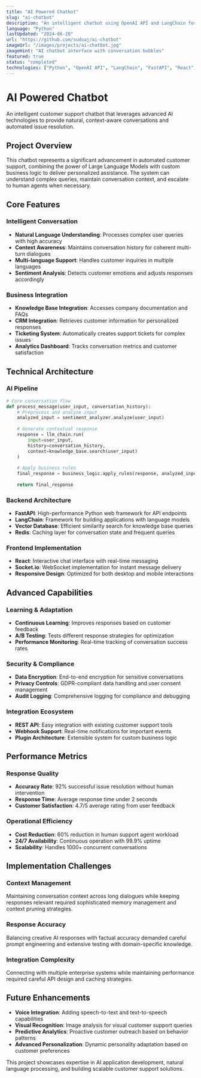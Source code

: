 ```yaml
---
title: "AI Powered Chatbot"
slug: "ai-chatbot"
description: "An intelligent chatbot using OpenAI API and LangChain for customer support"
language: "Python"
lastUpdated: "2024-06-20"
url: "https://github.com/sudoaj/ai-chatbot"
imageUrl: "/images/projects/ai-chatbot.jpg"
imageHint: "AI chatbot interface with conversation bubbles"
featured: true
status: "completed"
technologies: ["Python", "OpenAI API", "LangChain", "FastAPI", "React", "Socket.io"]
---
```


# AI Powered Chatbot

An intelligent customer support chatbot that leverages advanced AI technologies to provide natural, context-aware conversations and automated issue resolution.

## Project Overview

This chatbot represents a significant advancement in automated customer support, combining the power of Large Language Models with custom business logic to deliver personalized assistance. The system can understand complex queries, maintain conversation context, and escalate to human agents when necessary.

## Core Features

### Intelligent Conversation
- **Natural Language Understanding**: Processes complex user queries with high accuracy
- **Context Awareness**: Maintains conversation history for coherent multi-turn dialogues
- **Multi-language Support**: Handles customer inquiries in multiple languages
- **Sentiment Analysis**: Detects customer emotions and adjusts responses accordingly

### Business Integration
- **Knowledge Base Integration**: Accesses company documentation and FAQs
- **CRM Integration**: Retrieves customer information for personalized responses
- **Ticketing System**: Automatically creates support tickets for complex issues
- **Analytics Dashboard**: Tracks conversation metrics and customer satisfaction

## Technical Architecture

### AI Pipeline
```python
# Core conversation flow
def process_message(user_input, conversation_history):
    # Preprocess and analyze input
    analyzed_input = sentiment_analyzer.analyze(user_input)
    
    # Generate contextual response
    response = llm_chain.run(
        input=user_input,
        history=conversation_history,
        context=knowledge_base.search(user_input)
    )
    
    # Apply business rules
    final_response = business_logic.apply_rules(response, analyzed_input)
    
    return final_response
```

### Backend Architecture
- **FastAPI**: High-performance Python web framework for API endpoints
- **LangChain**: Framework for building applications with language models
- **Vector Database**: Efficient similarity search for knowledge base queries
- **Redis**: Caching layer for conversation state and frequent queries

### Frontend Implementation
- **React**: Interactive chat interface with real-time messaging
- **Socket.io**: WebSocket implementation for instant message delivery
- **Responsive Design**: Optimized for both desktop and mobile interactions

## Advanced Capabilities

### Learning & Adaptation
- **Continuous Learning**: Improves responses based on customer feedback
- **A/B Testing**: Tests different response strategies for optimization
- **Performance Monitoring**: Real-time tracking of conversation success rates

### Security & Compliance
- **Data Encryption**: End-to-end encryption for sensitive conversations
- **Privacy Controls**: GDPR-compliant data handling and user consent management
- **Audit Logging**: Comprehensive logging for compliance and debugging

### Integration Ecosystem
- **REST API**: Easy integration with existing customer support tools
- **Webhook Support**: Real-time notifications for important events
- **Plugin Architecture**: Extensible system for custom business logic

## Performance Metrics

### Response Quality
- **Accuracy Rate**: 92% successful issue resolution without human intervention
- **Response Time**: Average response time under 2 seconds
- **Customer Satisfaction**: 4.7/5 average rating from user feedback

### Operational Efficiency
- **Cost Reduction**: 60% reduction in human support agent workload
- **24/7 Availability**: Continuous operation with 99.9% uptime
- **Scalability**: Handles 1000+ concurrent conversations

## Implementation Challenges

### Context Management
Maintaining conversation context across long dialogues while keeping responses relevant required sophisticated memory management and context pruning strategies.

### Response Accuracy
Balancing creative AI responses with factual accuracy demanded careful prompt engineering and extensive testing with domain-specific knowledge.

### Integration Complexity
Connecting with multiple enterprise systems while maintaining performance required careful API design and caching strategies.

## Future Enhancements

- **Voice Integration**: Adding speech-to-text and text-to-speech capabilities
- **Visual Recognition**: Image analysis for visual customer support queries
- **Predictive Analytics**: Proactive customer outreach based on behavior patterns
- **Advanced Personalization**: Dynamic personality adaptation based on customer preferences

This project showcases expertise in AI application development, natural language processing, and building scalable customer support solutions.
